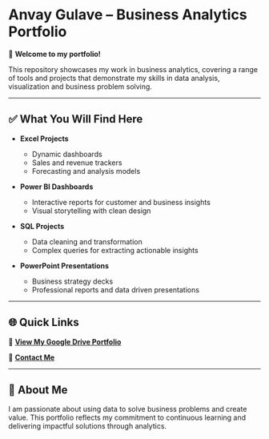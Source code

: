 # Anvay Gulave – Business Analytics Portfolio

👋 **Welcome to my portfolio!**

This repository showcases my work in business analytics, covering a range of tools and projects that demonstrate my skills in data analysis, visualization and business problem solving.

---

## ✅ What You Will Find Here

- **Excel Projects**
  - Dynamic dashboards
  - Sales and revenue trackers
  - Forecasting and analysis models

- **Power BI Dashboards**
  - Interactive reports for customer and business insights
  - Visual storytelling with clean design

- **SQL Projects**
  - Data cleaning and transformation
  - Complex queries for extracting actionable insights

- **PowerPoint Presentations**
  - Business strategy decks
  - Professional reports and data driven presentations

---

## 🌐 Quick Links

🔗 [**View My Google Drive Portfolio**]([https://drive.google.com/your-drive-link](https://drive.google.com/drive/folders/1ypxsxZ57F89uIe6MikWYeBRyISckczOG))

📧 [**Contact Me**](anvaygulwe@gmail.com)

---

## 📝 About Me

I am passionate about using data to solve business problems and create value. This portfolio reflects my commitment to continuous learning and delivering impactful solutions through analytics.
